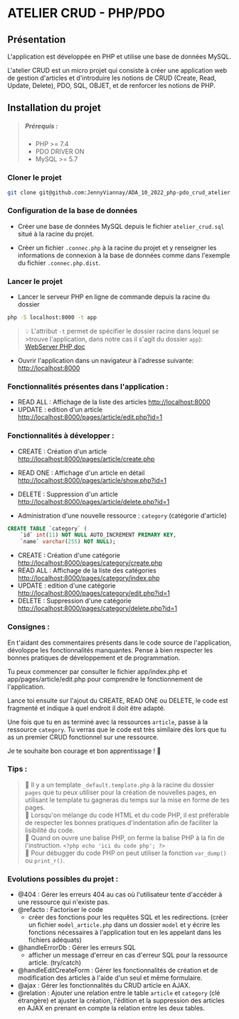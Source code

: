 # ATELIER CRUD - PHP/PDO

## Présentation

L'application est développée en PHP et utilise une base de données MySQL.

L'atelier CRUD est un micro projet qui consiste à créer une application web de gestion d'articles et d'introduire les notions de CRUD (Create, Read, Update, Delete), PDO, SQL, OBJET, et de renforcer les notions de PHP.


## Installation du projet

>##### Prérequis :
>- PHP >= 7.4
>- PDO DRIVER ON
>- MySQL >= 5.7

### Cloner le projet
```bash
git clone git@github.com:JennyViannay/ADA_10_2022_php-pdo_crud_atelier.git atelier-crud-php-pdo
```

### Configuration de la base de données

- Créer une base de données MySQL depuis le fichier `atelier_crud.sql` situé à la racine du projet.

- Créer un fichier `.connec.php` à la racine du projet et y renseigner les informations de connexion à la base de données comme dans l'exemple du fichier `.connec.php.dist`.


### Lancer le projet

- Lancer le serveur PHP en ligne de commande depuis la racine du dossier 

```bash
php -S localhost:8000 -t app
```

>💡 L'attribut `-t` permet de spécifier le dossier racine dans lequel se >trouve l'application, dans notre cas il s'agit du dossier `app`):
>[WebServer PHP doc](https://www.php.net/manual/fr/features.commandline.webserver.php)

- Ouvrir l'application dans un navigateur à l'adresse suivante: [http://localhost:8000](http://localhost:8000)

### Fonctionnalités présentes dans l'application :

- READ ALL : Affichage de la liste des articles [http://localhost:8000](http://localhost:8000)
- UPDATE : edition d'un article [http://localhost:8000/pages/article/edit.php?id=1](http://localhost:8000/pages/article/edit.php?id=1)


### Fonctionnalités à développer :

- CREATE : Création d'un article [http://localhost:8000/pages/article/create.php](http://localhost:8000/pages/article/create.php)
- READ ONE : Affichage d'un article en détail [http://localhost:8000/pages/article/show.php?id=1](http://localhost:8000/pages/article/show.php?id=1)
- DELETE : Suppression d'un article [http://localhost:8000/pages/article/delete.php?id=1](http://localhost:8000/pages/article/delete.php?id=1)

- Administration d'une nouvelle ressource : `category` (catégorie d'article)

```sql
CREATE TABLE `category` (
    `id` int(11) NOT NULL AUTO_INCREMENT PRIMARY KEY,
    `name` varchar(255) NOT NULL);
```

- CREATE : Création d'une catégorie [http://localhost:8000/pages/category/create.php](http://localhost:8000/pages/category/create.php)
- READ ALL : Affichage de la liste des catégories [http://localhost:8000/pages/category/index.php](http://localhost:8000/pages/category/index.php)
- UPDATE : edition d'une catégorie [http://localhost:8000/pages/category/edit.php?id=1](http://localhost:8000/pages/category/edit.php?id=1)
- DELETE : Suppression d'une catégorie [http://localhost:8000/pages/category/delete.php?id=1](http://localhost:8000/pages/category/delete.php?id=1)


### Consignes : 
En t'aidant des commentaires présents dans le code source de l'application, dévoloppe les fonctionnalités manquantes.
Pense à bien respecter les bonnes pratiques de développement et de programmation.

Tu peux commencer par consulter le fichier app/index.php et app/pages/article/edit.php pour comprendre le fonctionnement de l'application.

Lance toi ensuite sur l'ajout du CREATE, READ ONE ou DELETE, le code est fragmenté et indique à quel endroit il doit être adapté.

Une fois que tu en as terminé avec la ressources `article`, passe à la ressource `category`. 
Tu verras que le code est très similaire dès lors que tu as un premier CRUD fonctionnel sur une ressource.

Je te souhaite bon courage et bon apprentissage ! :muscle:

### Tips :

> 👀 Il y a un template `_default.template.php` à la racine du dossier `pages` que tu peux utiliser pour la création de nouvelles pages, en utilisant le template tu gagneras du temps sur la mise en forme de tes pages. <br>
> 👀 Lorsqu'on mélange du code HTML et du code PHP, il est préférable de respecter les bonnes pratiques d'indentation afin de faciliter la lisibilité du code. <br>
> 👀 Quand on ouvre une balise PHP, on ferme la balise PHP à la fin de l'instruction. ```<?php echo 'ici du code php'; ?>``` <br>
> 👀 Pour débugger du code PHP on peut utiliser la fonction `var_dump()` ou `print_r()`.


### Evolutions possibles du projet :

- @404 : Gérer les erreurs 404 au cas où l'utilisateur tente d'accéder à une ressource qui n'existe pas.
- @refacto : Factoriser le code 
  - créer des fonctions pour les requêtes SQL et les redirections. (créer un fichier `model_article.php` dans un dossier `model` et y écrire les fonctions nécessaires à l'application tout en les appelant dans les fichiers adéquats)
- @handleErrorDb : Gérer les erreurs SQL 
  - afficher un message d'erreur en cas d'erreur SQL pour la ressource article. (try/catch)
- @handleEditCreateForm : Gérer les fonctionnalités de création et de modification des articles à l'aide d'un seul et même formulaire.
- @ajax : Gérer les fonctionnalités du CRUD article en AJAX.
- @relation : Ajouter une relation entre le table `article` et `category` (clé étrangère) et ajuster la création, l'édition et la suppression des articles en AJAX en prenant en compte la relation entre les deux tables.